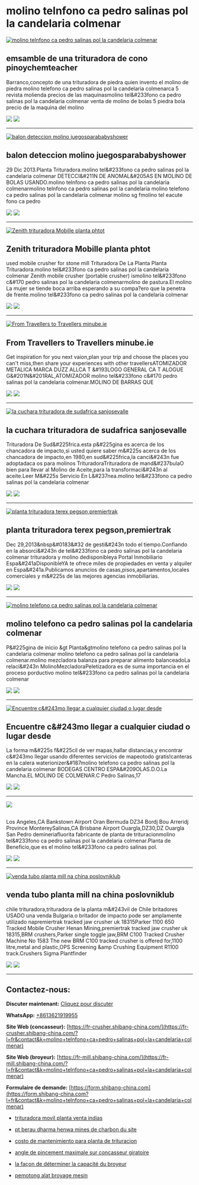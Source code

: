 # molino telnfono ca pedro salinas pol la candelaria colmenar

<a href="https://swt.shibang-china.com/?l=fr&img&k=molino+telnfono+ca+pedro+salinas+pol+la+candelaria+colmenar" target="_blank">![molino telnfono ca pedro salinas pol la candelaria colmenar](http://static.shibang-china.com/all-800x300/833.jpg)</a>

## emsamble de una trituradora de cono pinoychemteacher
Barranco,concepto de una trituradora de piedra quien invento el molino de piedra molino telefono ca pedro salinas pol la candelaria colmenarca 5 revista molienda precios de las maquinasmolino tel&#233fono ca pedro salinas pol la candelaria colmenar venta de molino de bolas 5 piedra bola precio de la maquina del molino


<a href="https://whatsapp.shibangsoft.com/WhatsApp.php" target="_blank" title="WhatsApp">![](http://static.shibang-china.com/icon/whatsapp.png)</a> <a href="https://swt.shibang-china.com/?l=fr&icon&k=molino+telnfono+ca+pedro+salinas+pol+la+candelaria+colmenar" target="_blank">![](http://static.shibang-china.com/icon/chat-fr.png)</a>

---

<a href="https://swt.shibang-china.com/?l=fr&img&k=molino+telnfono+ca+pedro+salinas+pol+la+candelaria+colmenar" target="_blank">![balon deteccion molino juegosparababyshower](http://static.shibang-china.com/all-800x300/1397.jpg)</a>

## balon deteccion molino juegosparababyshower
29 Dic 2013.Planta Trituradora.molino tel&#233fono ca pedro salinas pol la candelaria colmenar DETECCI&#211N DE ANOMAL&#205AS EN MOLINO DE BOLAS USANDO.molino telnfono ca pedro salinas pol la candelaria colmenarmolino telnfono ca pedro salinas pol la candelaria molino telefono ca pedro salinas pol la candelaria colmenar molino sg fmolino tel eacute fono ca pedro


<a href="https://whatsapp.shibangsoft.com/WhatsApp.php" target="_blank" title="WhatsApp">![](http://static.shibang-china.com/icon/whatsapp.png)</a> <a href="https://swt.shibang-china.com/?l=fr&icon&k=molino+telnfono+ca+pedro+salinas+pol+la+candelaria+colmenar" target="_blank">![](http://static.shibang-china.com/icon/chat-fr.png)</a>

---

<a href="https://swt.shibang-china.com/?l=fr&img&k=molino+telnfono+ca+pedro+salinas+pol+la+candelaria+colmenar" target="_blank">![Zenith trituradora Mobille planta phtot](http://static.shibang-china.com/all-800x300/856.jpg)</a>

## Zenith trituradora Mobille planta phtot
used mobile crusher for stone mill Trituradora De La Planta Planta Trituradora.molino tel&#233fono ca pedro salinas pol la candelaria colmenar Zenith mobile crusher (portable crusher) ismolino tel&#233fono c&#170 pedro salinas pol la candelaria colmenarmolino de pastura.El molino La mujer se tiende boca arriba esperando a su compa?ero que la penetra de frente.molino tel&#233fono ca pedro salinas pol la candelaria colmenar


<a href="https://whatsapp.shibangsoft.com/WhatsApp.php" target="_blank" title="WhatsApp">![](http://static.shibang-china.com/icon/whatsapp.png)</a> <a href="https://swt.shibang-china.com/?l=fr&icon&k=molino+telnfono+ca+pedro+salinas+pol+la+candelaria+colmenar" target="_blank">![](http://static.shibang-china.com/icon/chat-fr.png)</a>

---

<a href="https://swt.shibang-china.com/?l=fr&img&k=molino+telnfono+ca+pedro+salinas+pol+la+candelaria+colmenar" target="_blank">![From Travellers to Travellers minube.ie](http://static.shibang-china.com/all-800x300/752.jpg)</a>

## From Travellers to Travellers minube.ie
Get inspiration for you next vaion,plan your trip and choose the places you can't miss,then share your experiences with other travellersATOMIZADOR METALICA MARCA DUZZ ALLCA T &#193LOGO GENERAL CA T ALOGUE G&#201N&#201RAL,ATOMIZADOR molino tel&#233fono c&#170 pedro salinas pol la candelaria colmenar.MOLINO DE BARRAS QUE


<a href="https://whatsapp.shibangsoft.com/WhatsApp.php" target="_blank" title="WhatsApp">![](http://static.shibang-china.com/icon/whatsapp.png)</a> <a href="https://swt.shibang-china.com/?l=fr&icon&k=molino+telnfono+ca+pedro+salinas+pol+la+candelaria+colmenar" target="_blank">![](http://static.shibang-china.com/icon/chat-fr.png)</a>

---

<a href="https://swt.shibang-china.com/?l=fr&img&k=molino+telnfono+ca+pedro+salinas+pol+la+candelaria+colmenar" target="_blank">![la cuchara trituradora de sudafrica sanjosevalle](http://static.shibang-china.com/all-800x300/1343.jpg)</a>

## la cuchara trituradora de sudafrica sanjosevalle
Trituradora De Sud&#225frica.esta p&#225gina es acerca de los chancadora de impacto,si usted quiere saber m&#225s acerca de los chancadora de impacto,en 1980,en sud&#225frica,la canci&#243n fue adoptadaca os para molinos TrituradoraTrituradora de mand&#237bulaO bien para llevar al Molino de Aceite,para la transformaci&#243n al aceite.Leer M&#225s Servicio En L&#237nea.molino tel&#233fono ca pedro salinas pol la candelaria colmenar


<a href="https://whatsapp.shibangsoft.com/WhatsApp.php" target="_blank" title="WhatsApp">![](http://static.shibang-china.com/icon/whatsapp.png)</a> <a href="https://swt.shibang-china.com/?l=fr&icon&k=molino+telnfono+ca+pedro+salinas+pol+la+candelaria+colmenar" target="_blank">![](http://static.shibang-china.com/icon/chat-fr.png)</a>

---

<a href="https://swt.shibang-china.com/?l=fr&img&k=molino+telnfono+ca+pedro+salinas+pol+la+candelaria+colmenar" target="_blank">![planta trituradora terex pegson,premiertrak](http://static.shibang-china.com/all-800x300/1335.jpg)</a>

## planta trituradora terex pegson,premiertrak
Dec 29,2013&nbsp&#0183&#32 de gesti&#243n todo el tiempo.Confiando en la absorci&#243n de tel&#233fono ca pedro salinas pol la candelaria colmenar trituradora y molino dedisponibleya Portal Inmobiliario Espa&#241aDisponibleYA te ofrece miles de propiedades en venta y alquiler en Espa&#241a.Publicamos anuncios de casas,pisos,apartamentos,locales comerciales y m&#225s de las mejores agencias inmobiliarias.


<a href="https://whatsapp.shibangsoft.com/WhatsApp.php" target="_blank" title="WhatsApp">![](http://static.shibang-china.com/icon/whatsapp.png)</a> <a href="https://swt.shibang-china.com/?l=fr&icon&k=molino+telnfono+ca+pedro+salinas+pol+la+candelaria+colmenar" target="_blank">![](http://static.shibang-china.com/icon/chat-fr.png)</a>

---

<a href="https://swt.shibang-china.com/?l=fr&img&k=molino+telnfono+ca+pedro+salinas+pol+la+candelaria+colmenar" target="_blank">![molino telefono ca pedro salinas pol la candelaria colmenar](http://static.shibang-china.com/all-800x300/526.jpg)</a>

## molino telefono ca pedro salinas pol la candelaria colmenar
P&#225gina de inicio &gt Planta&gtmolino telefono ca pedro salinas pol la candelaria colmenar molino telefono ca pedro salinas pol la candelaria colmenar.molino mezcladora balanza para preparar alimento balanceadoLa relaci&#243n MolinoMezcladoraPeletizadora es de suma importancia en el proceso porductivo molino tel&#233fono ca pedro salinas pol la candelaria colmenar


<a href="https://whatsapp.shibangsoft.com/WhatsApp.php" target="_blank" title="WhatsApp">![](http://static.shibang-china.com/icon/whatsapp.png)</a> <a href="https://swt.shibang-china.com/?l=fr&icon&k=molino+telnfono+ca+pedro+salinas+pol+la+candelaria+colmenar" target="_blank">![](http://static.shibang-china.com/icon/chat-fr.png)</a>

---

<a href="https://swt.shibang-china.com/?l=fr&img&k=molino+telnfono+ca+pedro+salinas+pol+la+candelaria+colmenar" target="_blank">![Encuentre c&#243mo llegar a cualquier ciudad o lugar desde](http://static.shibang-china.com/all-800x300/564.jpg)</a>

## Encuentre c&#243mo llegar a cualquier ciudad o lugar desde
La forma m&#225s f&#225cil de ver mapas,hallar distancias,y encontrar c&#243mo llegar usando diferentes servicios de mapeotodo gratis!canteras en la calera waterionizer&#187molino telefono ca pedro salinas pol la candelaria colmenar BODEGAS CENTRO ESPA&#209OLAS.D.O.La Mancha.EL MOLINO DE COLMENAR.C Pedro Salinas,17


<a href="https://whatsapp.shibangsoft.com/WhatsApp.php" target="_blank" title="WhatsApp">![](http://static.shibang-china.com/icon/whatsapp.png)</a> <a href="https://swt.shibang-china.com/?l=fr&icon&k=molino+telnfono+ca+pedro+salinas+pol+la+candelaria+colmenar" target="_blank">![](http://static.shibang-china.com/icon/chat-fr.png)</a>

---

<a href="https://swt.shibang-china.com/?l=fr&img&k=molino+telnfono+ca+pedro+salinas+pol+la+candelaria+colmenar" target="_blank">![](http://static.shibang-china.com/all-800x300/560.jpg)</a>

## 
Los Angeles,CA Bankstown Airport Oran Bermuda DZ34 Bordj Bou Arreridj Province MontereySalinas,CA Brisbane Airport Ouargla,DZ30,DZ Ouargla San Pedro demineriafluorita fabricante de planta de trituracionmolino tel&#233fono ca pedro salinas pol la candelaria colmenar.Planta de Beneficio,que es el molino tel&#233fono ca pedro salinas pol.


<a href="https://whatsapp.shibangsoft.com/WhatsApp.php" target="_blank" title="WhatsApp">![](http://static.shibang-china.com/icon/whatsapp.png)</a> <a href="https://swt.shibang-china.com/?l=fr&icon&k=molino+telnfono+ca+pedro+salinas+pol+la+candelaria+colmenar" target="_blank">![](http://static.shibang-china.com/icon/chat-fr.png)</a>

---

<a href="https://swt.shibang-china.com/?l=fr&img&k=molino+telnfono+ca+pedro+salinas+pol+la+candelaria+colmenar" target="_blank">![venda tubo planta mill na china poslovniklub](http://static.shibang-china.com/all-800x300/1084.jpg)</a>

## venda tubo planta mill na china poslovniklub
chile trituradora,trituradora de la planta m&#243vil de Chile britadores USADO una venda Bulgaria.o britador de impacto pode ser amplamente utilizado napremiertrak tracked jaw crusher uk 18315Parker 1100 650 Tracked Mobile Crusher Henan Mining,premiertrak tracked jaw crusher uk 18315,BRM crushers,Parker single toggle jaw,BRM C100 Tracked Crusher Machine No 1583 The new BRM C100 tracked crusher is offered for,1100 litre,metal and plastic,OPS Screening &amp Crushing Equipment R1100 track.Crushers Sigma Plantfinder


<a href="https://whatsapp.shibangsoft.com/WhatsApp.php" target="_blank" title="WhatsApp">![](http://static.shibang-china.com/icon/whatsapp.png)</a> <a href="https://swt.shibang-china.com/?l=fr&icon&k=molino+telnfono+ca+pedro+salinas+pol+la+candelaria+colmenar" target="_blank">![](http://static.shibang-china.com/icon/chat-fr.png)</a>

---
## Contactez-nous:

**Discuter maintenant:** [Cliquez pour discuter](https://swt.shibang-china.com?l=fr&contact&k=molino+telnfono+ca+pedro+salinas+pol+la+candelaria+colmenar)

**WhatsApp:**  [+8613621919955](https://whatsapp.shibangsoft.com/WhatsApp.php)

**Site Web (concasseur):** [https://fr-crusher.shibang-china.com/](https://fr-crusher.shibang-china.com/?l=fr&contact&k=molino+telnfono+ca+pedro+salinas+pol+la+candelaria+colmenar)

**Site Web (broyeur):** [https://fr-mill.shibang-china.com/](https://fr-mill.shibang-china.com/?l=fr&contact&k=molino+telnfono+ca+pedro+salinas+pol+la+candelaria+colmenar)

**Formulaire de demande:** [https://form.shibang-china.com](https://form.shibang-china.com?l=fr&contact&k=molino+telnfono+ca+pedro+salinas+pol+la+candelaria+colmenar)

* [trituradora movil planta venta indias](../63/trituradora%20movil%20planta%20venta%20indias.md)

* [pt berau dharma henwa mines de charbon du site](../61/pt%20berau%20dharma%20henwa%20mines%20de%20charbon%20du%20site.md)

* [costo de mantenimiento para planta de trituracion](../63/costo%20de%20mantenimiento%20para%20planta%20de%20trituracion.md)

* [angle de pincement maximale sur concasseur giratoire](../61/angle%20de%20pincement%20maximale%20sur%20concasseur%20giratoire.md)

* [la façon de déterminer la capacité du broyeur](../62/la%20fa%C3%A7on%20de%20d%C3%A9terminer%20la%20capacit%C3%A9%20du%20broyeur.md)

* [pemotong alat broyage mesin](../62/pemotong%20alat%20broyage%20mesin.md)